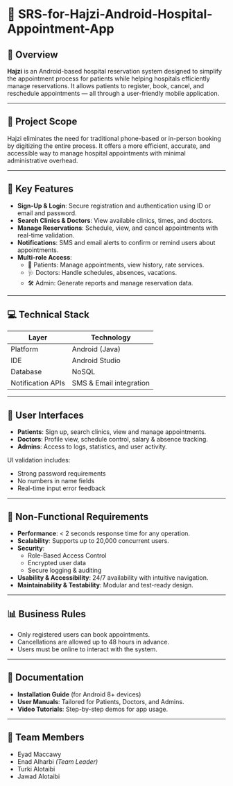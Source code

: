 
# 🏥 SRS-for-Hajzi-Android-Hospital-Appointment-App

## 📌 Overview

**Hajzi** is an Android-based hospital reservation system designed to simplify the appointment process for patients while helping hospitals efficiently manage reservations. It allows patients to register, book, cancel, and reschedule appointments — all through a user-friendly mobile application.

---

## 🧭 Project Scope

Hajzi eliminates the need for traditional phone-based or in-person booking by digitizing the entire process. It offers a more efficient, accurate, and accessible way to manage hospital appointments with minimal administrative overhead.

---

## 🎯 Key Features

- **Sign-Up & Login**: Secure registration and authentication using ID or email and password.
- **Search Clinics & Doctors**: View available clinics, times, and doctors.
- **Manage Reservations**: Schedule, view, and cancel appointments with real-time validation.
- **Notifications**: SMS and email alerts to confirm or remind users about appointments.
- **Multi-role Access**:
  - 👤 Patients: Manage appointments, view history, rate services.
  - 🩺 Doctors: Handle schedules, absences, vacations.
  - 🛠️ Admin: Generate reports and manage reservation data.

---

## 💻 Technical Stack

| Layer              | Technology              |
|-------------------|--------------------------|
| Platform          | Android (Java)           |
| IDE               | Android Studio           |
| Database          | NoSQL                    |
| Notification APIs | SMS & Email integration  |

---

## 📱 User Interfaces

- **Patients**: Sign up, search clinics, view and manage appointments.
- **Doctors**: Profile view, schedule control, salary & absence tracking.
- **Admins**: Access to logs, statistics, and user activity.

UI validation includes:
- Strong password requirements
- No numbers in name fields
- Real-time input error feedback

---

## 🔐 Non-Functional Requirements

- **Performance**: < 2 seconds response time for any operation.
- **Scalability**: Supports up to 20,000 concurrent users.
- **Security**:
  - Role-Based Access Control
  - Encrypted user data
  - Secure logging & auditing
- **Usability & Accessibility**: 24/7 availability with intuitive navigation.
- **Maintainability & Testability**: Modular and test-ready design.

---

## 📊 Business Rules

- Only registered users can book appointments.
- Cancellations are allowed up to 48 hours in advance.
- Users must be online to interact with the system.

---

## 📂 Documentation

- **Installation Guide** (for Android 8+ devices)
- **User Manuals**: Tailored for Patients, Doctors, and Admins.
- **Video Tutorials**: Step-by-step demos for app usage.

---

## 👥 Team Members

- Eyad Maccawy  
- Enad Alharbi *(Team Leader)*  
- Turki Alotaibi  
- Jawad Alotaibi  
